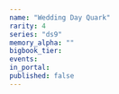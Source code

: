 ```yaml
---
name: "Wedding Day Quark"
rarity: 4
series: "ds9"
memory_alpha: ""
bigbook_tier:
events:
in_portal:
published: false
---
```

